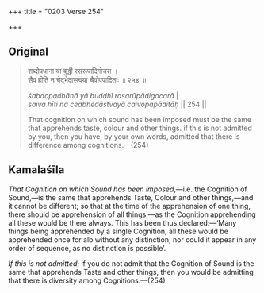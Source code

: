 +++
title = "0203 Verse 254"

+++
## Original 
>
> शब्दोपधाना या बुद्धी रसरूपादिगोचरा ।  
> सैव हीति न चेद्भेदास्त्वया चैवोपपादिताः ॥ २५४ ॥ 
>
> *śabdopadhānā yā buddhī rasarūpādigocarā* \|  
> *saiva hīti na cedbhedāstvayā caivopapāditāḥ* \|\| 254 \|\| 
>
> That cognition on which sound has been imposed must be the same that apprehends taste, colour and other things. if this is not admitted by you, then you have, by your own words, admitted that there is difference among cognitions.—(254)



## Kamalaśīla

*That Cognition on which Sound has been imposed*,—i.e. the Cognition of Sound,—is the same that apprehends Taste, Colour and other things,—and it cannot be different; so that at the time of the apprehension of one thing, there should be apprehension of all things,—as the Cognition apprehending all these would be there always. This has been thus declared:—‘Many things being apprehended by a single Cognition, all these would be apprehended once for alb without any distinction; nor could it appear in any order of sequence, as no distinction is possible’.

*If this is not admitted*; if you do not admit that the Cognition of Sound is the same that apprehends Taste and other things, then you would be admitting that there is diversity among Cognitions.—(254)


